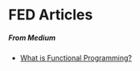 # FED Articles
 
##### From Medium

- [What is Functional Programming?](https://medium.com/javascript-scene/master-the-javascript-interview-what-is-functional-programming-7f218c68b3a0)
